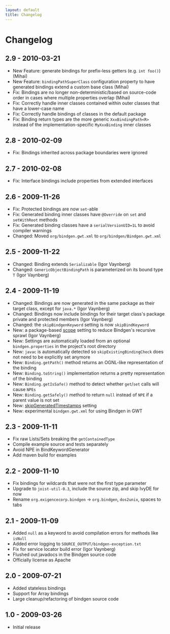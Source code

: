 ```yaml
---
layout: default
title: Changelog
---
```


Changelog
=========

## 2.9 - 2010-03-21

* New Feature: generate bindings for prefix-less getters (e.g. `int foo()`) (Mihai)
* New Feature: `bindingPathSuperClass` configuration property to have generated bindings extend a custom base class (Mihai) 
* Fix: Bindings are no longer non-deterministic/based on source-code order in cases where multiple properties overlap (Mihai)
* Fix: Correctly handle inner classes contained within outer classes that have a lower-case name
* Fix: Correctly handle bindings of classes in the default package
* Fix: Binding return types are the more generic `XxxBindingPath<R>` instead of the implementation-specific `MyXxxBinding` inner classes

## 2.8 - 2010-02-09

* Fix: Bindings inherited across package boundaries were ignored

## 2.7 - 2010-02-08

* Fix: Interface bindings include properties from extended interfaces

## 2.6 - 2009-11-26

* Fix: Protected bindings are now `set`-able
* Fix: Generated binding inner classes have `@Override` on `set` and `setWithRoot` methods
* Fix: Generated binding classes have a `serialVersionUID=1L` to avoid compiler warnings
* Changed: Moved `org/bindgen.gwt.xml` to `org/bindgen/Bindgen.gwt.xml`

## 2.5 - 2009-11-22

* Changed: Binding extends `Serializable` (Igor Vaynberg)
* Changed: `GenericObjectBindingPath` is parameterized on its bound type `T` (Igor Vaynberg)

## 2.4 - 2009-11-19

* Changed: Bindings are now generated in the same package as their target class, except for `java.*` (Igor Vaynberg)
* Changed: Bindings now include bindings for their target class's package private and protected members (Igor Vaynberg)
* Changed: the `skipBindgenKeyword` setting is now `skipBindKeyword`
* New: a package-based [scope](config.html) setting to reduce Bindgen's recursive sprawl (Igor Vaynberg)
* New: Settings are automatically loaded from an optional `bindgen.properties` in the project's root directory
* New: `javac` is automatically detected so `skipExistingBindingCheck` does not need to be explicitly set anymore
* New: `Binding.getPath()` method returns an OGNL-like representation of the binding
* New: `Binding.toString()` implementation returns a pretty representation of the binding
* New: `Binding.getIsSafe()` method to detect whether `get`/`set` calls will cause `NPEs`
* New: `Binding.getSafely()` method to return `null` instead of `NPE` if a parent value is not set
* New: [skipGeneratedTimestamps](config.html) setting
* New: experimental `bindgen.gwt.xml` for using Bindgen in GWT

## 2.3 - 2009-11-11

* Fix raw Lists/Sets breaking the `getContainedType`
* Compile example source and tests separately
* Avoid NPE in BindKeywordGenerator
* Add maven build for examples

## 2.2 - 2009-11-10

* Fix bindings for wildcards that were not the first type parameter
* Upgrade to `joist-util-0.3`, include the source zip, and skip IvyDE for now
* Rename `org.exigencecorp.bindgen` -> `org.bindgen`, `dos2unix`, spaces to tabs

## 2.1 - 2009-11-09

* Added `null` as a keyword to avoid compilation errors for methods like `isNull`
* Added error logging to `SOURCE_OUTPUT/bindgen-exception.txt`
* Fix for service locator build error (Igor Vaynberg)
* Flushed out javadocs in the Bindgen source code
* Officially license as Apache

## 2.0 - 2009-07-21

* Added stateless bindings
* Support for Array bindings
* Large cleanup/refactoring of bindgen source code

## 1.0 - 2009-03-26

* Initial release

